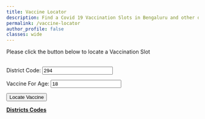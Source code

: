 ```yaml
---
title: Vaccine Locator
description: Find a Covid 19 Vaccination Slots in Bengaluru and other districts in India
permalink: /vaccine-locator
author_profile: false
classes: wide
---
```


Please click the button below to locate a Vaccination Slot

<br>
<label for="district">District Code: 
<input type="text" id="district" value="294"></label>

<label for="age">Vaccine For Age: 
<input type="text" id="age" value="18" title="Age 18 or 45"></label>

<button type="button" class="btn-primary" onclick="locateVaccine()">Locate Vaccine</button>

[**Districts Codes**](https://www.geekay.xyz/VaccineLocator/)

<h3 id="h3"></h3>

<table class="table table-bordered"></table>